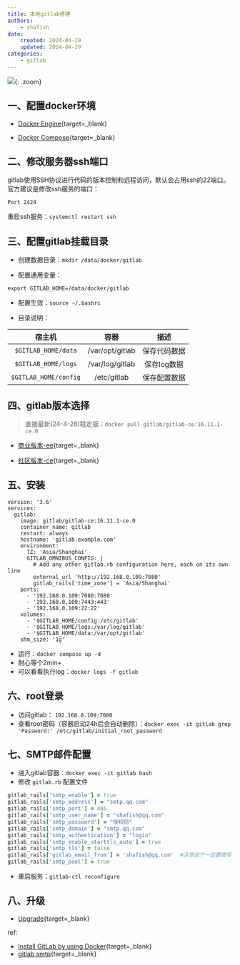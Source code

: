 ```yaml
---
title: 本地gitlab搭建
authors:
    - shafish
date:
    created: 2024-04-29
    updated: 2024-04-29
categories:
    - gitlab
---
```


![](https://file.cdn.shafish.cn/blog/blog/git/%E5%9B%BE%E7%89%87.png){: .zoom}

## 一、配置docker环境

- [Docker Engine](https://docs.docker.com/engine/install){target=_blank}

- [Docker Compose](https://docs.docker.com/compose/){target=_blank}

## 二、修改服务器ssh端口

gitlab使用SSH协议进行代码的版本控制和远程访问，默认会占用ssh的22端口。官方建议是修改ssh服务的端口：

``` shell title="vim /etc/ssh/sshd_config"
Port 2424
```
重启ssh服务：`systemctl restart ssh`

<!-- more -->

## 三、配置gitlab挂载目录

- 创建数据目录：`mkdir /data/docker/gitlab`

- 配置通用变量：
``` shell title="vim ~/.bashrc"
export GITLAB_HOME=/data/docker/gitlab
``` 

- 配置生效：`source ~/.bashrc`

- 目录说明：

| 宿主机      | 容器                          | 描述                          |
| :-----------: | :------------------------------------: | :------------------------------------: |
| `$GITLAB_HOME/data`       | /var/opt/gitlab  | 保存代码数据  |
| `$GITLAB_HOME/logs`       | /var/log/gitlab | 保存log数据  |
| `$GITLAB_HOME/config`    | /etc/gitlab | 保存配置数据  |

## 四、gitlab版本选择

> 直接最新(24-4-28)稳定版：`docker pull gitlab/gitlab-ce:16.11.1-ce.0`

- [商业版本-ee](https://hub.docker.com/r/gitlab/gitlab-ee/tags/){target=_blank}

- [社区版本-ce](https://hub.docker.com/r/gitlab/gitlab-ce/tags/){target=_blank}

## 五、安装

``` shell title="vim /data/docker/gitlab/docker-compose.yml"
version: '3.6'
services:
  gitlab:
    image: gitlab/gitlab-ce:16.11.1-ce.0
    container_name: gitlab
    restart: always
    hostname: 'gitlab.example.com'
    environment:
      TZ: 'Asia/Shanghai'
      GITLAB_OMNIBUS_CONFIG: |
        # Add any other gitlab.rb configuration here, each on its own line
        external_url 'http://192.168.0.109:7080'
        gitlab_rails['time_zone'] = 'Asia/Shanghai'
    ports:
      - '192.168.0.109:7080:7080'
      - '192.168.0.109:7443:443'
      - '192.168.0.109:22:22'
    volumes:
      - '$GITLAB_HOME/config:/etc/gitlab'
      - '$GITLAB_HOME/logs:/var/log/gitlab'
      - '$GITLAB_HOME/data:/var/opt/gitlab'
    shm_size: '1g'
```

- 运行：`docker compose up -d`
- 耐心等个2min+
- 可以看看执行log：`docker logs -f gitlab`

## 六、root登录

- 访问gitlab： `192.168.0.109:7080`
- 查看root密码（容器启动24h后会自动删除）：`docker exec -it gitlab grep 'Password:' /etc/gitlab/initial_root_password` 

## 七、SMTP邮件配置

- 进入gitlab容器：`docker exec -it gitlab bash`
- 修改 `gitlab.rb` 配置文件
``` rb title="editor /etc/gitlab/gitlab.rb"
gitlab_rails['smtp_enable'] = true
gitlab_rails['smtp_address'] = "smtp.qq.com"
gitlab_rails['smtp_port'] = 465
gitlab_rails['smtp_user_name'] = "shafish@qq.com"
gitlab_rails['smtp_password'] = "授权码"
gitlab_rails['smtp_domain'] = "smtp.qq.com"
gitlab_rails['smtp_authentication'] = "login"
gitlab_rails['smtp_enable_starttls_auto'] = true
gitlab_rails['smtp_tls'] = false
gitlab_rails['gitlab_email_from'] = 'shafish@qq.com'  #注意这个一定要填写，不然会报502错误
gitlab_rails['smtp_pool'] = true
```
- 重启服务：`gitlab-ctl reconfigure`

## 八、升级

- [Upgrade](https://docs.gitlab.com/ee/install/docker.html#upgrade){target=_blank}

ref:

- [Install GitLab by using Docker](https://docs.gitlab.com/ee/install/docker.html){target=_blank}
- [gitlab smtp](https://docs.gitlab.com/omnibus/settings/smtp.html){target=_blank}